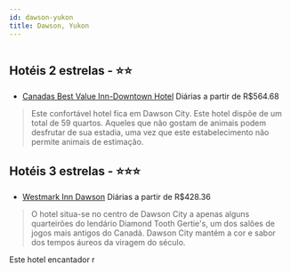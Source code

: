 ```yaml
---
id: dawson-yukon
title: Dawson, Yukon
---
```


<center><img src="http://photos.hotelbeds.com/giata/11/113795/113795a_hb_a_001.jpg" alt="" /></center>


## Hotéis 2 estrelas - ⭐️⭐️

-    [Canadas Best Value Inn-Downtown Hotel](https://www.hurb.com/hoteis/dawson/canadas-best-value-inn-downtown-hotel-JNP-JP231530?cmp=18055) Diárias a partir de R$564.68
   > Este confortável hotel fica em Dawson City. Este hotel dispõe de um total de 59 quartos. Aqueles que não gostam de animais podem desfrutar de sua estadia, uma vez que este estabelecimento não permite animais de estimação. 

## Hotéis 3 estrelas - ⭐️⭐️⭐️

-    [Westmark Inn Dawson](https://www.hurb.com/hoteis/dawson/westmark-inn-dawson-JNP-JP063124?cmp=18055) Diárias a partir de R$428.36
   > O hotel situa-se no centro de Dawson City a apenas alguns quarteirões do lendário Diamond Tooth Gertie&apos;s, um dos salões de jogos mais antigos do Canadá. Dawson City mantém a cor e sabor dos tempos áureos da viragem do século.

Este hotel encantador r
